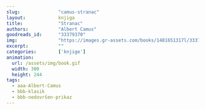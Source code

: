 ```yaml
---
slug:              "camus-stranac"
layout:            knjiga
title:             "Stranac"
authors:           "Albert Camus"
goodreads_id:      "33379370"
img:               "https://images.gr-assets.com/books/1481651317l/33379370.jpg"
excerpt:           ""
categories:        ['knjige']
animation:
  url: /assets/img/book.gif
  width: 300
  height: 244
tags:
  - aaa-Albert-Camus
  - bbb-klasik
  - bbb-nedovršen-prikaz
---
```


